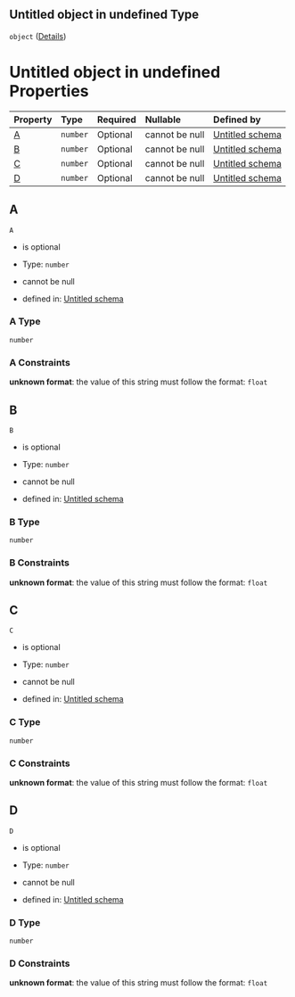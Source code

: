 ## Untitled object in undefined Type

`object` ([Details](sigmoidparameter.md))

# Untitled object in undefined Properties

| Property | Type     | Required | Nullable       | Defined by                                                                                                                                                                       |
| :------- | :------- | :------- | :------------- | :------------------------------------------------------------------------------------------------------------------------------------------------------------------------------- |
| [A](#a)  | `number` | Optional | cannot be null | [Untitled schema](sigmoidparameter-properties-a.md "https://raw.githubusercontent.com/conuti-gmbh/bo4e-schema/master/schemas/v1/com/Sigmoidparameter.schema.json#/properties/A") |
| [B](#b)  | `number` | Optional | cannot be null | [Untitled schema](sigmoidparameter-properties-b.md "https://raw.githubusercontent.com/conuti-gmbh/bo4e-schema/master/schemas/v1/com/Sigmoidparameter.schema.json#/properties/B") |
| [C](#c)  | `number` | Optional | cannot be null | [Untitled schema](sigmoidparameter-properties-c.md "https://raw.githubusercontent.com/conuti-gmbh/bo4e-schema/master/schemas/v1/com/Sigmoidparameter.schema.json#/properties/C") |
| [D](#d)  | `number` | Optional | cannot be null | [Untitled schema](sigmoidparameter-properties-d.md "https://raw.githubusercontent.com/conuti-gmbh/bo4e-schema/master/schemas/v1/com/Sigmoidparameter.schema.json#/properties/D") |

## A



`A`

*   is optional

*   Type: `number`

*   cannot be null

*   defined in: [Untitled schema](sigmoidparameter-properties-a.md "https://raw.githubusercontent.com/conuti-gmbh/bo4e-schema/master/schemas/v1/com/Sigmoidparameter.schema.json#/properties/A")

### A Type

`number`

### A Constraints

**unknown format**: the value of this string must follow the format: `float`

## B



`B`

*   is optional

*   Type: `number`

*   cannot be null

*   defined in: [Untitled schema](sigmoidparameter-properties-b.md "https://raw.githubusercontent.com/conuti-gmbh/bo4e-schema/master/schemas/v1/com/Sigmoidparameter.schema.json#/properties/B")

### B Type

`number`

### B Constraints

**unknown format**: the value of this string must follow the format: `float`

## C



`C`

*   is optional

*   Type: `number`

*   cannot be null

*   defined in: [Untitled schema](sigmoidparameter-properties-c.md "https://raw.githubusercontent.com/conuti-gmbh/bo4e-schema/master/schemas/v1/com/Sigmoidparameter.schema.json#/properties/C")

### C Type

`number`

### C Constraints

**unknown format**: the value of this string must follow the format: `float`

## D



`D`

*   is optional

*   Type: `number`

*   cannot be null

*   defined in: [Untitled schema](sigmoidparameter-properties-d.md "https://raw.githubusercontent.com/conuti-gmbh/bo4e-schema/master/schemas/v1/com/Sigmoidparameter.schema.json#/properties/D")

### D Type

`number`

### D Constraints

**unknown format**: the value of this string must follow the format: `float`
